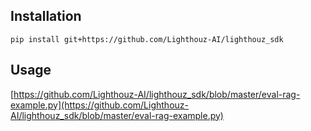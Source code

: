 ## Installation
```pip install git+https://github.com/Lighthouz-AI/lighthouz_sdk```

## Usage
[https://github.com/Lighthouz-AI/lighthouz_sdk/blob/master/eval-rag-example.py](https://github.com/Lighthouz-AI/lighthouz_sdk/blob/master/eval-rag-example.py)

